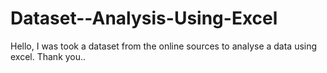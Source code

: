 # Dataset--Analysis-Using-Excel

Hello,
I was took a dataset from the online sources to analyse a data using excel.
Thank you..
